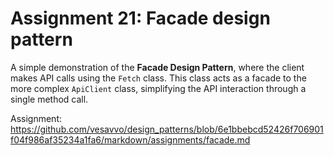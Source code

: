 # Assignment 21: Facade design pattern

A simple demonstration of the **Facade Design Pattern**, where the client makes API calls using the `Fetch` class. This class acts as a facade to the more complex `ApiClient` class, simplifying the API interaction through a single method call.

Assignment: https://github.com/vesavvo/design_patterns/blob/6e1bbebcd52426f706901f04f986af35234a1fa6/markdown/assignments/facade.md